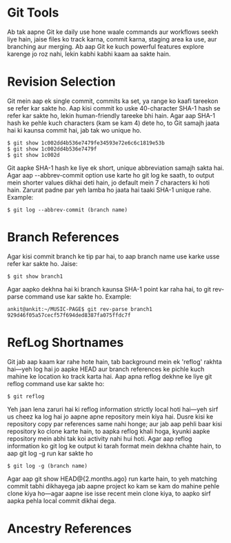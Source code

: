 # Git Tools 
Ab tak aapne Git ke daily use hone waale commands aur workflows seekh liye hain, jaise files ko track karna, commit karna, staging area ka use, aur branching aur merging. Ab aap Git ke kuch powerful features explore karenge jo roz nahi, lekin kabhi kabhi kaam aa sakte hain.
# Revision Selection
Git mein aap ek single commit, commits ka set, ya range ko kaafi tareekon se refer kar sakte ho. Aap kisi commit ko uske 40-character SHA-1 hash se refer kar sakte ho, lekin human-friendly tareeke bhi hain. Agar aap SHA-1 hash ke pehle kuch characters (kam se kam 4) dete ho, to Git samajh jaata hai ki kaunsa commit hai, jab tak wo unique ho.
```
$ git show 1c002dd4b536e7479fe34593e72e6c6c1819e53b
$ git show 1c002dd4b536e7479f
$ git show 1c002d
```
Git aapke SHA-1 hash ke liye ek short, unique abbreviation samajh sakta hai. Agar aap --abbrev-commit option use karte ho git log ke saath, to output mein shorter values dikhai deti hain, jo default mein 7 characters ki hoti hain. Zarurat padne par yeh lamba ho jaata hai taaki SHA-1 unique rahe. Example:
```
$ git log --abbrev-commit (branch name)
```
# Branch References
Agar kisi commit branch ke tip par hai, to aap branch name use karke usse refer kar sakte ho. Jaise:
```
$ git show branch1
```
Agar aapko dekhna hai ki branch kaunsa SHA-1 point kar raha hai, to git rev-parse command use kar sakte ho. Example:
```
ankit@ankit:~/MUSIC-PAGE$ git rev-parse branch1
929d46f05a57cecf57f694ded8387fa075ffdc7f
```
# RefLog Shortnames
Git jab aap kaam kar rahe hote hain, tab background mein ek 'reflog' rakhta hai—yeh log hai jo aapke HEAD aur branch references ke pichle kuch mahine ke location ko track karta hai.
Aap apna reflog dekhne ke liye git reflog command use kar sakte ho:
```
$ git reflog
```
Yeh jaan lena zaruri hai ki reflog information strictly local hoti hai—yeh sirf us cheez ka log hai jo aapne apne repository mein kiya hai. Dusre kisi ke repository copy par references same nahi honge; aur jab aap pehli baar kisi repository ko clone karte hain, to aapka reflog khali hoga, kyunki aapke repository mein abhi tak koi activity nahi hui hoti.
Agar aap reflog information ko git log ke output ki tarah format mein dekhna chahte hain, to aap git log -g run kar sakte ho
```
$ git log -g (branch name)
```
Agar aap git show HEAD@{2.months.ago} run karte hain, to yeh matching commit tabhi dikhayega jab aapne project ko kam se kam do mahine pehle clone kiya ho—agar aapne ise isse recent mein clone kiya, to aapko sirf aapka pehla local commit dikhai dega.
# Ancestry References

